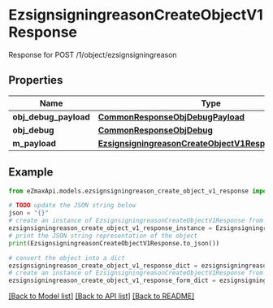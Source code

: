 # EzsignsigningreasonCreateObjectV1Response

Response for POST /1/object/ezsignsigningreason

## Properties

Name | Type | Description | Notes
------------ | ------------- | ------------- | -------------
**obj_debug_payload** | [**CommonResponseObjDebugPayload**](CommonResponseObjDebugPayload.md) |  | 
**obj_debug** | [**CommonResponseObjDebug**](CommonResponseObjDebug.md) |  | [optional] 
**m_payload** | [**EzsignsigningreasonCreateObjectV1ResponseMPayload**](EzsignsigningreasonCreateObjectV1ResponseMPayload.md) |  | 

## Example

```python
from eZmaxApi.models.ezsignsigningreason_create_object_v1_response import EzsignsigningreasonCreateObjectV1Response

# TODO update the JSON string below
json = "{}"
# create an instance of EzsignsigningreasonCreateObjectV1Response from a JSON string
ezsignsigningreason_create_object_v1_response_instance = EzsignsigningreasonCreateObjectV1Response.from_json(json)
# print the JSON string representation of the object
print(EzsignsigningreasonCreateObjectV1Response.to_json())

# convert the object into a dict
ezsignsigningreason_create_object_v1_response_dict = ezsignsigningreason_create_object_v1_response_instance.to_dict()
# create an instance of EzsignsigningreasonCreateObjectV1Response from a dict
ezsignsigningreason_create_object_v1_response_form_dict = ezsignsigningreason_create_object_v1_response.from_dict(ezsignsigningreason_create_object_v1_response_dict)
```
[[Back to Model list]](../README.md#documentation-for-models) [[Back to API list]](../README.md#documentation-for-api-endpoints) [[Back to README]](../README.md)


